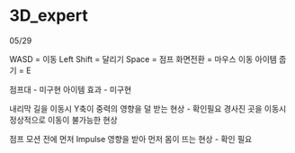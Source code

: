 # 3D_expert
 
05/29

WASD = 이동
Left Shift = 달리기
Space  = 점프 
화면전환 = 마우스 이동
아이템 줍기 = E


점프대 - 미구현
아이템 효과 - 미구현

내리막 길을 이동시 Y축이 중력의 영향을 덜 받는 현상 - 확인필요
경사진 곳을 이동시 정상적으로 이동이 불가능한 현상

점프 모션 전에 먼저 Impulse 영향을 받아 먼저 몸이 뜨는 현상 - 확인 필요